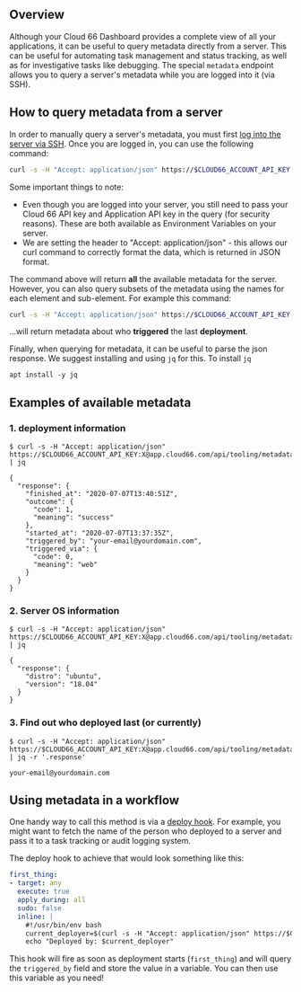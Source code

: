 ## Overview

Although your Cloud 66 Dashboard provides a complete view of all your applications, it can be useful to query metadata directly from a server. This can be useful for automating task management and status tracking, as well as for investigative tasks like debugging. The special `metadata` endpoint allows you to query a server's metadata while you are logged into it (via SSH).

## How to query metadata from a server

In order to manually query a server's metadata, you must first [log into the server via SSH](/{{page.collection}}/how-to-guides/common-tools/ssh-to-server.html). Once you are logged in, you can use the following command:

```bash
curl -s -H "Accept: application/json" https://$CLOUD66_ACCOUNT_API_KEY:X@app.cloud66.com/api/tooling/metadata/$CLOUD66_APPLICATION_API_KEY
```

Some important things to note:

- Even though you are logged into your server, you still need to pass your Cloud 66 API key and Application API key in the query (for security reasons). These are both available as Environment Variables on your server.
- We are setting the header to "Accept: application/json" - this allows our curl command to correctly format the data, which is returned in JSON format.

The command above will return **all** the available metadata for the server. However, you can also query subsets of the metadata using the names for each element and sub-element. For example this command:

```bash
curl -s -H "Accept: application/json" https://$CLOUD66_ACCOUNT_API_KEY:X@app.cloud66.com/api/tooling/metadata/$CLOUD66_APPLICATION_API_KEY/deployment/triggered_by
```

...will return metadata about who **triggered** the last **deployment**. 

Finally, when querying for metadata, it can be useful to parse the json response. We suggest installing and using `jq` for this. To install `jq`

```shell 
apt install -y jq
```

## Examples of available metadata

### 1. deployment information

```shell
$ curl -s -H "Accept: application/json" https://$CLOUD66_ACCOUNT_API_KEY:X@app.cloud66.com/api/tooling/metadata/$CLOUD66_APPLICATION_API_KEY/deployment | jq

{
  "response": {
    "finished_at": "2020-07-07T13:40:51Z",
    "outcome": {
      "code": 1,
      "meaning": "success"
    },
    "started_at": "2020-07-07T13:37:35Z",
    "triggered_by": "your-email@yourdomain.com",
    "triggered_via": {
      "code": 0,
      "meaning": "web"
    }
  }
}
```

### 2. Server OS information

```shell
$ curl -s -H "Accept: application/json" https://$CLOUD66_ACCOUNT_API_KEY:X@app.cloud66.com/api/tooling/metadata/$CLOUD66_APPLICATION_API_KEY/server/os | jq

{
  "response": {
    "distro": "ubuntu",
    "version": "18.04"
  }
}
```

### 3. Find out who deployed last (or currently)

```shell
$ curl -s -H "Accept: application/json" https://$CLOUD66_ACCOUNT_API_KEY:X@app.cloud66.com/api/tooling/metadata/$CLOUD66_APPLICATION_API_KEY/deployment/triggered_by | jq -r '.response'

your-email@yourdomain.com
```

## Using metadata in a workflow

One handy way to call this method is via a [deploy hook](/{{page.collection}}/tutorials/deploy-hooks.html). For example, you might want to fetch the name of the person who deployed to a server and pass it to a task tracking or audit logging system.

The deploy hook to achieve that would look something like this:

```yaml
first_thing:
- target: any
  execute: true
  apply_during: all 
  sudo: false
  inline: |
    #!/usr/bin/env bash
    current_deployer=$(curl -s -H "Accept: application/json" https://$CLOUD66_ACCOUNT_API_KEY:X@app.cloud66.com/api/tooling/metadata/$CLOUD66_APPLICATION_API_KEY/deployment/triggered_by | jq -r '.response')
    echo "Deployed by: $current_deployer"
```

This hook will fire as soon as deployment starts (`first_thing`) and will query the `triggered_by` field and store the value in a variable. You can then use this variable as you need!